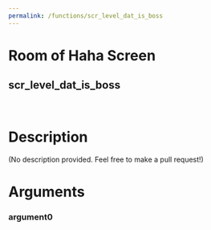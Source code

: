 ```yaml
---
permalink: /functions/scr_level_dat_is_boss
---
```

# Room of Haha Screen  
## scr_level_dat_is_boss  
&nbsp;  
# Description  
(No description provided. Feel free to make a pull request!) 
&nbsp;  
# Arguments
### argument0

&nbsp;  


